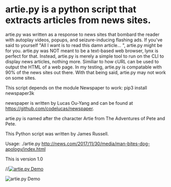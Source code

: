 # artie.py is a python script that extracts articles from news sites.  

artie.py was written as a response to news sites that bombard the reader with autoplay videos, popups, and seizure-inducing flashing ads.  If you've said to yourself "All I want is to read this damn article... ", artie.py might be for you.  artie.py was NOT meant to be a text-based web browser, lynx is perfect for that.  Instead, artie.py is merely a simple tool to run on the CLI to display news articles, nothing more. Similiar to how cURL can be used to output the HTML of a web page. In my testing, artie.py is compatable with 90% of the news sites out there.  With that being said, artie.py may not work on some sites. 

This script depends on the module Newspaper to work:
pip3 install newspaper3k

newspaper is written by Lucas Ou-Yang and can be found at https://github.com/codelucas/newspaper.  

artie.py is named after the character Artie from The Adventures of Pete and Pete.

This Python script was written by James Russell.

Usage: ./artie.py http://news.com/2017/11/30/media/man-bites-dog-apology/index.html

This is version 1.0


//<a href="http://www.james-a-russell.com/blog/wp-content/uploads/2017/12/demo-artie"><img src="http://www.james-a-russell.com/blog/wp-content/uploads/2017/12/demo-artie.gif" title="artie.py Demo"/></a>


<img src="http://www.james-a-russell.com/blog/wp-content/uploads/2017/12/demo-artie.gif" title="artie.py Demo"/>

